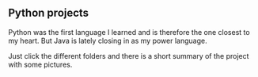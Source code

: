 Python projects
----
Python was the first language I learned and is therefore the one closest to my heart.
But Java is lately closing in as my power language.
  
Just click the different folders and there is a short summary of the project with some pictures.
